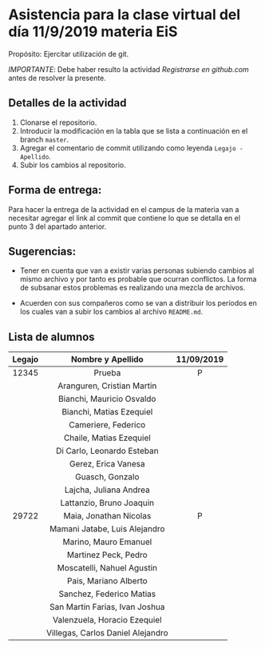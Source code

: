 # Asistencia para la clase virtual del día 11/9/2019 materia EiS

Propósito: Ejercitar utilización de git.

*IMPORTANTE*: Debe haber resulto la actividad _Registrarse en github.com_ antes de resolver la presente.

## Detalles de la actividad

1. Clonarse el repositorio.
2. Introducir la modificación en la tabla que se lista a continuación en el branch `master`.
3. Agregar el comentario de commit utilizando como leyenda `Legajo - Apellido`.
4. Subir los cambios al repositorio.

## Forma de entrega:

Para hacer la entrega de la actividad en el campus de la materia van a necesitar agregar el link al commit que contiene lo que se detalla en el punto 3 del apartado anterior.

## Sugerencias:

- Tener en cuenta que van a existir varias personas subiendo cambios al mismo archivo y por tanto es probable que ocurran conflictos. La forma de subsanar estos problemas es realizando una mezcla de archivos.

- Acuerden con sus compañeros como se van a distribuir los períodos en los cuales van a subir los cambios al archivo `README.md`.

## Lista de alumnos 

| Legajo | Nombre y Apellido                     | 11/09/2019 |
| :----: | :-----------------------------------: | :--------: |
| 12345  | Prueba                                |   P        |
|        | Aranguren, Cristian Martin            |            |
|        | Bianchi, Mauricio Osvaldo             |            |
|        | Bianchi, Matias Ezequiel              |            |
|        | Cameriere, Federico                   |            |
|        | Chaile, Matias Ezequiel               |            |
|        | Di Carlo, Leonardo Esteban            |            |
|        | Gerez, Erica Vanesa                   |            |
|        | Guasch, Gonzalo                       |            |
|        | Lajcha, Juliana Andrea                |            |
|        | Lattanzio, Bruno Joaquin              |            |
| 29722  | Maia, Jonathan Nicolas                |     P      |
|        | Mamani Jatabe, Luis Alejandro         |            |
|        | Marino, Mauro Emanuel                 |            |
|        | Martinez Peck, Pedro                  |            |
|        | Moscatelli, Nahuel Agustin            |            |
|        | Pais, Mariano Alberto                 |            |
|        | Sanchez, Federico Matias              |            |
|        | San Martin Farias, Ivan Joshua        |            |
|        | Valenzuela, Horacio Ezequiel          |            |
|        | Villegas, Carlos Daniel Alejandro     |            |
